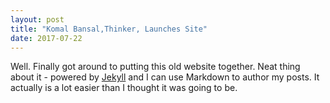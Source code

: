 ```yaml
---
layout: post
title: "Komal Bansal,Thinker, Launches Site"
date: 2017-07-22
---
```


Well. Finally got around to putting this old website together. Neat thing about it - powered by [Jekyll](http://jekyllrb.com) and I can use Markdown to author my posts. It actually is a lot easier than I thought it was going to be.
